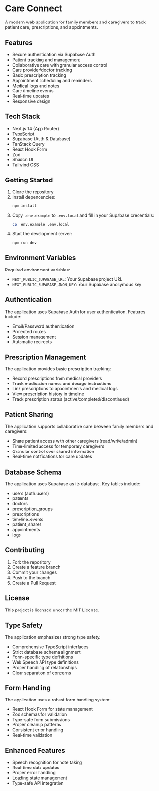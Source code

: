# Care Connect

A modern web application for family members and caregivers to track patient care, prescriptions, and appointments.

## Features

- Secure authentication via Supabase Auth
- Patient tracking and management
- Collaborative care with granular access control
- Care provider/doctor tracking
- Basic prescription tracking
- Appointment scheduling and reminders
- Medical logs and notes
- Care timeline events
- Real-time updates
- Responsive design

## Tech Stack

- Next.js 14 (App Router)
- TypeScript
- Supabase (Auth & Database)
- TanStack Query
- React Hook Form
- Zod
- Shadcn UI
- Tailwind CSS

## Getting Started

1. Clone the repository
2. Install dependencies:
   ```bash
   npm install
   ```
3. Copy `.env.example` to `.env.local` and fill in your Supabase credentials:
   ```bash
   cp .env.example .env.local
   ```
4. Start the development server:
   ```bash
   npm run dev
   ```

## Environment Variables

Required environment variables:

- `NEXT_PUBLIC_SUPABASE_URL`: Your Supabase project URL
- `NEXT_PUBLIC_SUPABASE_ANON_KEY`: Your Supabase anonymous key

## Authentication

The application uses Supabase Auth for user authentication. Features include:

- Email/Password authentication
- Protected routes
- Session management
- Automatic redirects

## Prescription Management

The application provides basic prescription tracking:

- Record prescriptions from medical providers
- Track medication names and dosage instructions
- Link prescriptions to appointments and medical logs
- View prescription history in timeline
- Track prescription status (active/completed/discontinued)

## Patient Sharing

The application supports collaborative care between family members and caregivers:

- Share patient access with other caregivers (read/write/admin)
- Time-limited access for temporary caregivers
- Granular control over shared information
- Real-time notifications for care updates

## Database Schema

The application uses Supabase as its database. Key tables include:

- users (auth.users)
- patients
- doctors
- prescription_groups
- prescriptions
- timeline_events
- patient_shares
- appointments
- logs

## Contributing

1. Fork the repository
2. Create a feature branch
3. Commit your changes
4. Push to the branch
5. Create a Pull Request

## License

This project is licensed under the MIT License.

## Type Safety

The application emphasizes strong type safety:

- Comprehensive TypeScript interfaces
- Strict database schema alignment
- Form-specific type definitions
- Web Speech API type definitions
- Proper handling of relationships
- Clear separation of concerns

## Form Handling

The application uses a robust form handling system:

- React Hook Form for state management
- Zod schemas for validation
- Type-safe form submissions
- Proper cleanup patterns
- Consistent error handling
- Real-time validation

## Enhanced Features

- Speech recognition for note taking
- Real-time data updates
- Proper error handling
- Loading state management
- Type-safe API integration 